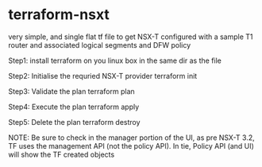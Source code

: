 # terraform-nsxt
very simple, and single flat tf file to get NSX-T configured with a sample T1 router and associated logical segments and DFW policy

Step1: 
install terraform on you linux box
in the same dir as the file

Step2:
Initialise the requried NSX-T provider
  terraform init

Step3:
Validate the plan
  terraform plan 
  
Step4:
Execute the plan
  terraform apply 
  
Step5:
Delete the plan
  terraform destroy
  
NOTE:
Be sure to check in the manager portion of the UI, as pre NSX-T 3.2, TF uses the management API (not the policy API).
In tie, Policy API (and UI) will show the TF created objects
